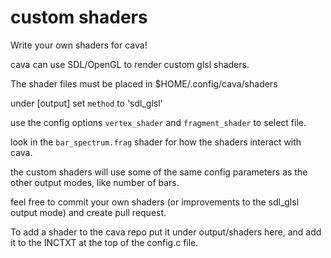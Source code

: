 custom shaders
==============

Write your own shaders for cava!

cava can use SDL/OpenGL to render custom glsl shaders.

The shader files must be placed in $HOME/.config/cava/shaders

under [output] set `method` to 'sdl_glsl'

use the config options `vertex_shader` and `fragment_shader` to select file.

look in the `bar_spectrum.frag` shader for how the shaders interact with cava.

the custom shaders will use some of the same config parameters as the other output modes, like number of bars.

feel free to commit your own shaders (or improvements to the sdl_glsl output mode) and create pull request.

To add a shader to the cava repo put it under output/shaders here, and add it to the INCTXT at the top of the config.c file.


